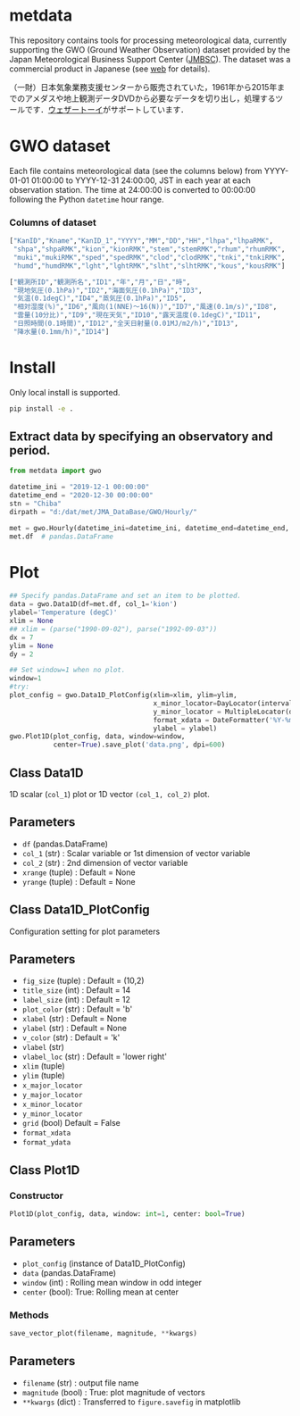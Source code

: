# metdata
This repository contains tools for processing meteorological data, currently supporting the GWO (Ground Weather Observation) dataset provided by the Japan Meteorological Business Support Center ([JMBSC](http://www.jmbsc.or.jp/en/index-e.html)). The dataset was a commercial product in Japanese (see [web](http://www.roy.hi-ho.ne.jp/ssai/mito_gis/) for details).

（一財）日本気象業務支援センターから販売されていた，1961年から2015年までのアメダスや地上観測データDVDから必要なデータを切り出し，処理するツールです．[ウェザートーイ](http://www.roy.hi-ho.ne.jp/ssai/mito_gis/)がサポートしています．

# GWO dataset

Each file contains meteorological data (see the columns below) from YYYY-01-01 01:00:00 to YYYY-12-31 24:00:00, JST in each year at each observation station. The time at 24:00:00 is converted to 00:00:00 following the Python `datetime` hour range.

### Columns of dataset

```Python
["KanID","Kname","KanID_1","YYYY","MM","DD","HH","lhpa","lhpaRMK",
 "shpa","shpaRMK","kion","kionRMK","stem","stemRMK","rhum","rhumRMK",
 "muki","mukiRMK","sped","spedRMK","clod","clodRMK","tnki","tnkiRMK",
 "humd","humdRMK","lght","lghtRMK","slht","slhtRMK","kous","kousRMK"]

["観測所ID","観測所名","ID1","年","月","日","時",
 "現地気圧(0.1hPa)","ID2","海面気圧(0.1hPa)","ID3",
 "気温(0.1degC)","ID4","蒸気圧(0.1hPa)","ID5",
 "相対湿度(%)","ID6","風向(1(NNE)～16(N))","ID7","風速(0.1m/s)","ID8",
 "雲量(10分比)","ID9","現在天気","ID10","露天温度(0.1degC)","ID11",
 "日照時間(0.1時間)","ID12","全天日射量(0.01MJ/m2/h)","ID13",
 "降水量(0.1mm/h)","ID14"]
```

# Install
Only local install is supported.

```bash
pip install -e .
```

## Extract data by specifying an observatory and period.

```Python
from metdata import gwo

datetime_ini = "2019-12-1 00:00:00"
datetime_end = "2020-12-30 00:00:00"
stn = "Chiba"
dirpath = "d:/dat/met/JMA_DataBase/GWO/Hourly/"

met = gwo.Hourly(datetime_ini=datetime_ini, datetime_end=datetime_end, stn=stn, dirpath=dirpath)
met.df  # pandas.DataFrame
```


# Plot

```Python
## Specify pandas.DataFrame and set an item to be plotted.
data = gwo.Data1D(df=met.df, col_1='kion')
ylabel='Temperature (degC)'
xlim = None
## xlim = (parse("1990-09-02"), parse("1992-09-03"))
dx = 7
ylim = None
dy = 2

## Set window=1 when no plot.
window=1
#try:
plot_config = gwo.Data1D_PlotConfig(xlim=xlim, ylim=ylim, 
                                    x_minor_locator=DayLocator(interval=dx),
                                    y_minor_locator = MultipleLocator(dy),
                                    format_xdata = DateFormatter('%Y-%m-%d'),
                                    ylabel = ylabel)
gwo.Plot1D(plot_config, data, window=window,
           center=True).save_plot('data.png', dpi=600)
```

## Class Data1D
1D scalar (`col_1`) plot or 1D vector `(col_1, col_2)` plot.

Parameters
----------
- `df` (pandas.DataFrame)
- `col_1` (str) : Scalar variable or 1st dimension of vector variable
- `col_2` (str) : 2nd dimension of vector variable
- `xrange` (tuple) : Default = None
- `yrange` (tuple) : Default = None

## Class Data1D_PlotConfig
Configuration setting for plot parameters

Parameters
----------
- `fig_size` (tuple) : Default = (10,2)
- `title_size` (int) : Default = 14
- `label_size` (int) : Default = 12
- `plot_color` (str) : Default = 'b'
- `xlabel` (str) : Default = None
- `ylabel` (str) : Default = None
- `v_color` (str) : Default = 'k'
- `vlabel` (str) 
- `vlabel_loc` (str) : Default = 'lower right'
- `xlim` (tuple)
- `ylim` (tuple)
- `x_major_locator`
- `y_major_locator`
- `x_minor_locator`
- `y_minor_locator`
- `grid` (bool) Default = False
- `format_xdata`
- `format_ydata`

## Class Plot1D

### Constructor

```Python
Plot1D(plot_config, data, window: int=1, center: bool=True)
```

**Parameters**
----------
- `plot_config` (instance of Data1D_PlotConfig)
- `data` (pandas.DataFrame)
- `window` (int) : Rolling mean window in odd integer
- `center` (bool): True: Rolling mean at center

### Methods

```Python
save_vector_plot(filename, magnitude, **kwargs)
```

**Parameters**
----------
- `filename` (str) : output file name
- `magnitude` (bool) : True: plot magnitude of vectors
- `**kwargs` (dict) : Transferred to `figure.savefig` in matplotlib
